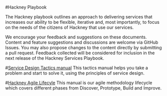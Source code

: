 #Hackney Playbook

The Hackney playbook outlines an approach to delivering services that increases our ability to be flexible, iterative and, most importantly, to focus on the needs of the citizens of Hackney that use our services.

We encourage your feedback and suggestions on these documents. Content and feature suggestions and discussions are welcome via GitHub Issues. You may also propose changes to the content directly by submitting a pull request.
Feedback collected will be considered for inclusion in the next release of the Hackney Services Playbook.

#<a href="https://hackit-playbook.github.io/HAL/">Service Design Tactics manual</a>
This tactics manual helps you take a problem and start to solve it, using the principles of service design.

#<a href="https://hackit-playbook.github.io/">Hackney Agile Lifecyle</a>
This manual is our agile methodology lifecycle which covers different phases from Discover, Prototype, Build and Improve.
